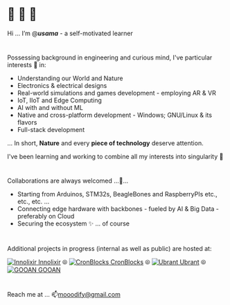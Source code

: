 # 👋 👋 👋

Hi ... I’m @**_usama_** - a self-motivated learner



# 

Possessing background in engineering and curious mind, I've particular interests 👀 in:
  - Understanding our World and Nature
  - Electronics & electrical designs
  - Real-world simulations and games development - employing AR & VR
  - IoT, IIoT and Edge Computing
  - AI with and without ML
  - Native and cross-platform development - Windows; GNU/Linux & its flavors
  - Full-stack development

... In short, __Nature__ and every __piece of technology__ deserve attention.


I've been learning and working to combine all my interests into singularity 🌱
  
  
  
# 

Collaborations are always welcomed ...💞️...
  - Starting from Arduinos, STM32s, BeagleBones and RaspberryPIs etc., etc., etc. ...
  - Connecting edge hardware with backbones - fueled by AI & Big Data - preferably on Cloud
  - Securing the ecosystem ✨ ... of course
  
  
  
# 

Additional projects in progress (internal as well as public) are hosted at:

  [![Innolixir](https://avatars.githubusercontent.com/u/85053112?s=28&v=4) Innolixir](https://github.com/innolixir)
   ⦾ 
  [![CronBlocks](https://avatars.githubusercontent.com/u/86520771?s=28&v=4) CronBlocks](https://github.com/cronblocks)
   ⦾ 
  [![Ubrant](https://avatars.githubusercontent.com/u/87671848?s=28&v=4) Ubrant](https://github.com/ubrant)
   ⦾ 
  [![GOOAN](https://avatars.githubusercontent.com/u/87671960?s=28&v=4) GOOAN](https://github.com/gooan)
  
  
  
# 
Reach me at ... 📫mooodify@gmail.com
